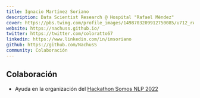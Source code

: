 ```yaml
---
title: Ignacio Martínez Soriano
description: Data Scientist Research @ Hospital "Rafael Méndez"
cover: https://pbs.twimg.com/profile_images/1498703209912750085/u712_rAt_400x400.jpg
website: https://nachuss.github.io/
twitter: https://twitter.com/coloratto67
linkedin: https://www.linkedin.com/in/imsoriano
github: https://github.com/NachusS
community: Colaboración
---
```


## Colaboración

- Ayuda en la organización del [Hackathon Somos NLP 2022](https://somosnlp.org/blog/hackathon-2022)
